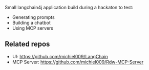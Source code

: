 Small langchain4j application build during a hackaton to test:
* Generating prompts
* Building a chatbot
* Using MCP servers

## Related repos
* UI: https://github.com/michiel009/LangChain
* MCP Server: https://github.com/michiel009/Rdw-MCP-Server

